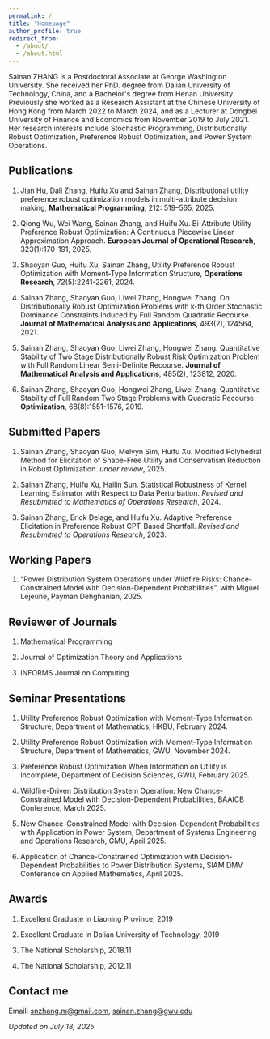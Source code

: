 ```yaml
---
permalink: /
title: "Homepage"
author_profile: true
redirect_from: 
  - /about/
  - /about.html
---
```


Sainan ZHANG is a Postdoctoral Associate at George Washington University. She received her PhD. degree from Dalian University of Technology, China, and a Bachelor's degree from Henan University. Previously she worked as a Research Assistant at the Chinese University of Hong Kong from March 2022 to March 2024, and as a Lecturer at Dongbei University of Finance and Economics from November 2019 to July 2021. Her research interests include Stochastic Programming, Distributionally Robust Optimization, Preference Robust Optimization, and Power System Operations.

Publications
------
1. Jian Hu, Dali Zhang, Huifu Xu and Sainan Zhang, Distributional utility preference robust optimization models in multi-attribute decision making, __Mathematical Programming__, 212: 519–565, 2025.
  
2. Qiong Wu, Wei Wang, Sainan Zhang, and Huifu Xu. Bi-Attribute Utility Preference Robust Optimization: A Continuous Piecewise Linear Approximation Approach. __European Journal of Operational Research__, 323(1):170-191, 2025.

3. Shaoyan Guo, Huifu Xu, Sainan Zhang, Utility Preference Robust Optimization with Moment-Type Information Structure, __Operations Research__, 72(5):2241-2261, 2024.

4. Sainan Zhang, Shaoyan Guo, Liwei Zhang, Hongwei Zhang. On Distributionally Robust Optimization Problems with k-th Order Stochastic Dominance Constraints Induced by Full Random Quadratic Recourse. __Journal of Mathematical Analysis and Applications__, 493(2), 124564, 2021.

5. Sainan Zhang, Shaoyan Guo, Liwei Zhang, Hongwei Zhang. Quantitative Stability of Two Stage Distributionally Robust Risk Optimization Problem with Full Random Linear Semi-Definite Recourse. __Journal of Mathematical Analysis and Applications__, 485(2), 123812, 2020.

6. Sainan Zhang, Shaoyan Guo, Hongwei Zhang, Liwei Zhang. Quantitative Stability of Full Random Two Stage Problems with Quadratic Recourse. __Optimization__, 68(8):1551-1576, 2019.

Submitted Papers
-------
1. Sainan Zhang, Shaoyan Guo, Melvyn Sim, Huifu Xu. Modified Polyhedral Method for Elicitation of Shape-Free Utility and Conservatism Reduction in Robust Optimization. _under review_, 2025.

2. Sainan Zhang, Huifu Xu, Hailin Sun. Statistical Robustness of Kernel Learning Estimator with Respect to Data Perturbation. _Revised and Resubmitted to Mathematics of Operations Research_, 2024.

3. Sainan Zhang, Erick Delage, and Huifu Xu. Adaptive Preference Elicitation in Preference Robust CPT-Based Shortfall. _Revised and Resubmitted to Operations Research_, 2023.

Working Papers
-------
1. “Power Distribution System Operations under Wildfire Risks: Chance-Constrained Model with Decision-Dependent Probabilities”, with Miguel Lejeune, Payman Dehghanian, 2025.

Reviewer of Journals
-------
1. Mathematical Programming

2. Journal of Optimization Theory and Applications
  
3. INFORMS Journal on Computing

Seminar Presentations
-------
1. Utility Preference Robust Optimization with Moment-Type Information Structure, Department of Mathematics, HKBU, February 2024.

2. Utility Preference Robust Optimization with Moment-Type Information Structure, Department of Mathematics, GWU, November 2024.

3. Preference Robust Optimization When Information on Utility is Incomplete, Department of Decision Sciences, GWU, February 2025.
 
4. Wildfire-Driven Distribution System Operation: New Chance-Constrained Model with Decision-Dependent Probabilities, BAAICB Conference, March 2025.

5. New Chance-Constrained Model with Decision-Dependent Probabilities with Application in Power System, Department of Systems Engineering and Operations Research, GMU, April 2025.

6. Application of Chance-Constrained Optimization with Decision-Dependent Probabilities to Power Distribution Systems, SIAM DMV Conference on Applied Mathematics, April 2025.

Awards
-------
1. Excellent Graduate in Liaoning Province, 2019
   
2. Excellent Graduate in Dalian University of Technology, 2019

3. The National Scholarship, 2018.11

4. The National Scholarship, 2012.11


Contact me
------
Email: snzhang.m@gmail.com, sainan.zhang@gwu.edu

_Updated on July 18, 2025_
